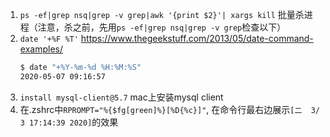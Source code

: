 1. `ps -ef|grep nsq|grep -v grep|awk '{print $2}'| xargs kill` 批量杀进程（注意，杀之前，先用`ps -ef|grep nsq|grep -v grep`检查以下）
1. `date '+%F %T'` https://www.thegeekstuff.com/2013/05/date-command-examples/
    ```bash
    $ date "+%Y-%m-%d %H:%M:%S"
    2020-05-07 09:16:57
    ```
1. `install mysql-client@5.7` mac上安装mysql client
1. 在.zshrc中`RPROMPT="%{$fg[green]%}[%D{%c}]"`, 在命令行最右边展示`[二  3/ 3 17:14:39 2020]`的效果
